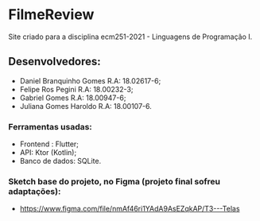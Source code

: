 # FilmeReview
Site criado para a disciplina  ecm251-2021 - Linguagens de Programação I.

## Desenvolvedores:
- Daniel Branquinho Gomes                 R.A: 18.02617-6;
- Felipe Ros Pegini                       R.A: 18.00232-3;
- Gabriel Gomes                           R.A: 18.00947-6;
- Juliana Gomes Haroldo                   R.A: 18.00107-6.

### Ferramentas usadas:
- Frontend : Flutter;
- API: Ktor (Kotlin); 
- Banco de dados: SQLite.

### Sketch base do projeto, no Figma (projeto final sofreu adaptações):
- https://www.figma.com/file/nmAf46ri1YAdA9AsEZqkAP/T3---Telas

